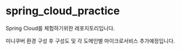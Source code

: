 # spring_cloud_practice

Spring Cloud를 체험하기위한 레포지토리입니다.

미니쿠버 환경 구성 후 구성도 및 각 도메인별 마이크로서비스 추가예정입니다.
